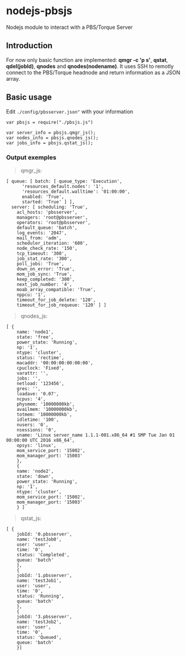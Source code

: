 # nodejs-pbsjs
Nodejs module to interact with a PBS/Torque Server

## Introduction
For now only basic function are implemented: **qmgr -c 'p s'**, **qstat**, **qdel(jobId)**, **qnodes** and **qnodes(nodename)**.
It uses SSH to remotly connect to the PBS/Torque headnode and return information as a JSON array.

## Basic usage
Edit `./config/pbsserver.json"` with your information
```
var pbsjs = require("./pbsjs.js")

var server_info = pbsjs.qmgr_js();
var nodes_info = pbsjs.qnodes_js();
var jobs_info = pbsjs.qstat_js();
```

### Output exemples
>qmgr_js:
```
[ queue: [ batch: [ queue_type: 'Execution',
      'resources_default.nodes': '1',
      'resources_default.walltime': '01:00:00',
      enabled: 'True',
      started: 'True' ] ],
  server: [ scheduling: 'True',
    acl_hosts: 'pbsserver',
    managers: 'root@pbsserver',
    operators: 'root@pbsserver',
    default_queue: 'batch',
    log_events: '2047',
    mail_from: 'adm',
    scheduler_iteration: '600',
    node_check_rate: '150',
    tcp_timeout: '300',
    job_stat_rate: '300',
    poll_jobs: 'True',
    down_on_error: 'True',
    mom_job_sync: 'True',
    keep_completed: '300',
    next_job_number: '4',
    moab_array_compatible: 'True',
    nppcu: '1',
    timeout_for_job_delete: '120',
    timeout_for_job_requeue: '120' ] ]
```

>qnodes_js:
```
[ { 
    name: 'node1',
    state: 'free',
    power_state: 'Running',
    np: '1',
    ntype: 'cluster',
    status: 'rectime',
    macaddr: '00:00:00:00:00:00',
    cpuclock: 'Fixed',
    varattr: '',
    jobs: '',
    netload: '123456',
    gres: '',
    loadave: '0.07',
    ncpus: '4',
    physmem: '10000000kb',
    availmem: '10000000kb',
    totmem: '10000000kb',
    idletime: '100',
    nusers: '0',
    nsessions: '0',
    uname: 'Linux server_name 1.1.1-001.x86_64 #1 SMP Tue Jan 01 00:00:00 UTC 2016 x86_64',
    opsys: 'linux',
    mom_service_port: '15002',
    mom_manager_port: '15003' 
    },
    {
    name: 'node2',
    state: 'down',
    power_state: 'Running',
    np: '1',
    ntype: 'cluster',
    mom_service_port: '15002',
    mom_manager_port: '15003' 
    } ]
```

>qstat_js:
```
[ {
    jobId: '0.pbsserver',
    name: 'testJob0',
    user: 'user',
    time: '0',
    status: 'Completed',
    queue: 'batch' 
    },
    {
    jobId: '1.pbsserver', 
    name: 'testJob1',
    user: 'user',
    time: '0',
    status: 'Running',
    queue: 'batch' 
    },
    {
    jobId: '3.pbsserver',
    name: 'testJob2',
    user: 'user',
    time: '0',
    status: 'Queued',
    queue: 'batch' 
    }]
```
